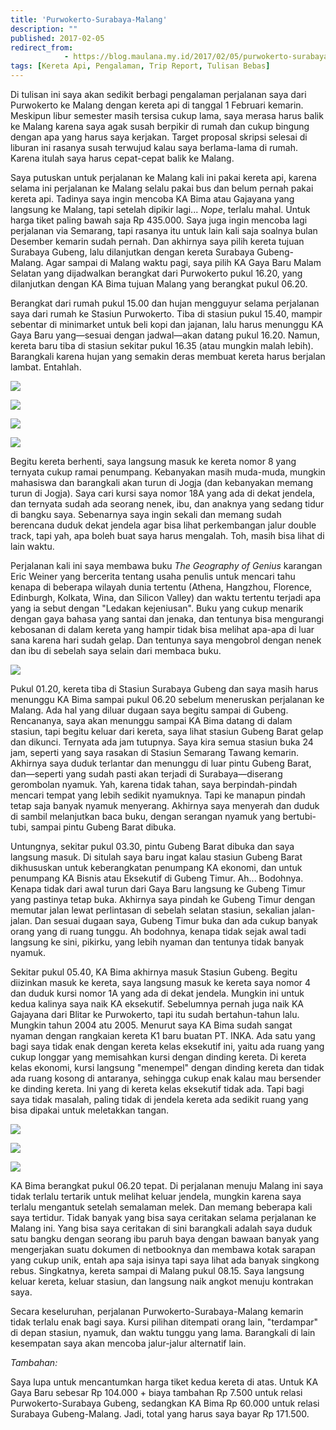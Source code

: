 ```yaml
---
title: 'Purwokerto-Surabaya-Malang'
description: ""
published: 2017-02-05
redirect_from: 
            - https://blog.maulana.my.id/2017/02/05/purwokerto-surabaya-malang/
tags: [Kereta Api, Pengalaman, Trip Report, Tulisan Bebas]
---
```

Di tulisan ini saya akan sedikit berbagi pengalaman perjalanan saya dari Purwokerto ke Malang dengan kereta api di tanggal 1 Februari kemarin. Meskipun libur semester masih tersisa cukup lama, saya merasa harus balik ke Malang karena saya agak susah berpikir di rumah dan cukup bingung dengan apa yang harus saya kerjakan. Target proposal skripsi selesai di liburan ini rasanya susah terwujud kalau saya berlama-lama di rumah. Karena itulah saya harus cepat-cepat balik ke Malang.

Saya putuskan untuk perjalanan ke Malang kali ini pakai kereta api, karena selama ini perjalanan ke Malang selalu pakai bus dan belum pernah pakai kereta api. Tadinya saya ingin mencoba KA Bima atau Gajayana yang langsung ke Malang, tapi setelah dipikir lagi... _Nope_, terlalu mahal. Untuk harga tiket paling bawah saja Rp 435.000. Saya juga ingin mencoba lagi perjalanan via Semarang, tapi rasanya itu untuk lain kali saja soalnya bulan Desember kemarin sudah pernah. Dan akhirnya saya pilih kereta tujuan Surabaya Gubeng, lalu dilanjutkan dengan kereta Surabaya Gubeng-Malang. Agar sampai di Malang waktu pagi, saya pilih KA Gaya Baru Malam Selatan yang dijadwalkan berangkat dari Purwokerto pukul 16.20, yang dilanjutkan dengan KA Bima tujuan Malang yang berangkat pukul 06.20.

Berangkat dari rumah pukul 15.00 dan hujan mengguyur selama perjalanan saya dari rumah ke Stasiun Purwokerto. Tiba di stasiun pukul 15.40, mampir sebentar di minimarket untuk beli kopi dan jajanan, lalu harus menunggu KA Gaya Baru yang—sesuai dengan jadwal—akan datang pukul 16.20. Namun, kereta baru tiba di stasiun sekitar pukul 16.35 (atau mungkin malah lebih). Barangkali karena hujan yang semakin deras membuat kereta harus berjalan lambat. Entahlah.

![](./img/wp-content-uploads-2017-02-DSC_0740.jpg)

![](./img/wp-content-uploads-2017-02-DSC_0733.jpg)

![](./img/wp-content-uploads-2017-02-DSC_0744.jpg)

![](./img/wp-content-uploads-2017-02-DSC_0746.jpg)

Begitu kereta berhenti, saya langsung masuk ke kereta nomor 8 yang ternyata cukup ramai penumpang. Kebanyakan masih muda-muda, mungkin mahasiswa dan barangkali akan turun di Jogja (dan kebanyakan memang turun di Jogja). Saya cari kursi saya nomor 18A yang ada di dekat jendela, dan ternyata sudah ada seorang nenek, ibu, dan anaknya yang sedang tidur di bangku saya. Sebenarnya saya ingin sekali dan memang sudah berencana duduk dekat jendela agar bisa lihat perkembangan jalur double track, tapi yah, apa boleh buat saya harus mengalah. Toh, masih bisa lihat di lain waktu.

Perjalanan kali ini saya membawa buku _The Geography of Genius_ karangan Eric Weiner yang bercerita tentang usaha penulis untuk mencari tahu kenapa di beberapa wilayah dunia tertentu (Athena, Hangzhou, Florence, Edinburgh, Kolkata, Wina, dan Silicon Valley) dan waktu tertentu terjadi apa yang ia sebut dengan "Ledakan kejeniusan". Buku yang cukup menarik dengan gaya bahasa yang santai dan jenaka, dan tentunya bisa mengurangi kebosanan di dalam kereta yang hampir tidak bisa melihat apa-apa di luar sana karena hari sudah gelap. Dan tentunya saya mengobrol dengan nenek dan ibu di sebelah saya selain dari membaca buku.

![](./img/wp-content-uploads-2017-02-DSC_0754.jpg)

Pukul 01.20, kereta tiba di Stasiun Surabaya Gubeng dan saya masih harus menunggu KA Bima sampai pukul 06.20 sebelum meneruskan perjalanan ke Malang. Ada hal yang diluar dugaan saya begitu sampai di Gubeng. Rencananya, saya akan menunggu sampai KA Bima datang di dalam stasiun, tapi begitu keluar dari kereta, saya lihat stasiun Gubeng Barat gelap dan dikunci. Ternyata ada jam tutupnya. Saya kira semua stasiun buka 24 jam, seperti yang saya rasakan di Stasiun Semarang Tawang kemarin. Akhirnya saya duduk terlantar dan menunggu di luar pintu Gubeng Barat, dan—seperti yang sudah pasti akan terjadi di Surabaya—diserang gerombolan nyamuk. Yah, karena tidak tahan, saya berpindah-pindah mencari tempat yang lebih sedikit nyamuknya. Tapi ke manapun pindah tetap saja banyak nyamuk menyerang. Akhirnya saya menyerah dan duduk di sambil melanjutkan baca buku, dengan serangan nyamuk yang bertubi-tubi, sampai pintu Gubeng Barat dibuka.

Untungnya, sekitar pukul 03.30, pintu Gubeng Barat dibuka dan saya langsung masuk. Di situlah saya baru ingat kalau stasiun Gubeng Barat dikhususkan untuk keberangkatan penumpang KA ekonomi, dan untuk penumpang KA Bisnis atau Eksekutif di Gubeng Timur. Ah... Bodohnya. Kenapa tidak dari awal turun dari Gaya Baru langsung ke Gubeng Timur yang pastinya tetap buka. Akhirnya saya pindah ke Gubeng Timur dengan memutar jalan lewat perlintasan di sebelah selatan stasiun, sekalian jalan-jalan. Dan sesuai dugaan saya, Gubeng Timur buka dan ada cukup banyak orang yang di ruang tunggu. Ah bodohnya, kenapa tidak sejak awal tadi langsung ke sini, pikirku, yang lebih nyaman dan tentunya tidak banyak nyamuk.

Sekitar pukul 05.40, KA Bima akhirnya masuk Stasiun Gubeng. Begitu diizinkan masuk ke kereta, saya langsung masuk ke kereta saya nomor 4 dan duduk kursi nomor 1A yang ada di dekat jendela. Mungkin ini untuk kedua kalinya saya naik KA eksekutif. Sebelumnya pernah juga naik KA Gajayana dari Blitar ke Purwokerto, tapi itu sudah bertahun-tahun lalu. Mungkin tahun 2004 atu 2005. Menurut saya KA Bima sudah sangat nyaman dengan rangkaian kereta K1 baru buatan PT. INKA. Ada satu yang bagi saya tidak enak dengan kereta kelas eksekutif ini, yaitu ada ruang yang cukup longgar yang memisahkan kursi dengan dinding kereta. Di kereta kelas ekonomi, kursi langsung "menempel" dengan dinding kereta dan tidak ada ruang kosong di antaranya, sehingga cukup enak kalau mau bersender ke dinding kereta. Ini yang di kereta kelas eksekutif tidak ada. Tapi bagi saya tidak masalah, paling tidak di jendela kereta ada sedikit ruang yang bisa dipakai untuk meletakkan tangan.

![](./img/wp-content-uploads-2017-02-DSC_0747.jpg)

![](./img/wp-content-uploads-2017-02-DSC_0748.jpg)

![](./img/wp-content-uploads-2017-02-DSC_0749.jpg)

KA Bima berangkat pukul 06.20 tepat. Di perjalanan menuju Malang ini saya tidak terlalu tertarik untuk melihat keluar jendela, mungkin karena saya terlalu mengantuk setelah semalaman melek. Dan memang beberapa kali saya tertidur. Tidak banyak yang bisa saya ceritakan selama perjalanan ke Malang ini. Yang bisa saya ceritakan di sini barangkali adalah saya duduk satu bangku dengan seorang ibu paruh baya dengan bawaan banyak yang mengerjakan suatu dokumen di netbooknya dan membawa kotak sarapan yang cukup unik, entah apa saja isinya tapi saya lihat ada banyak singkong rebus. Singkatnya, kereta sampai di Malang pukul 08.15. Saya langsung keluar kereta, keluar stasiun, dan langsung naik angkot menuju kontrakan saya.

Secara keseluruhan, perjalanan Purwokerto-Surabaya-Malang kemarin tidak terlalu enak bagi saya. Kursi pilihan ditempati orang lain, "terdampar" di depan stasiun, nyamuk, dan waktu tunggu yang lama. Barangkali di lain kesempatan saya akan mencoba jalur-jalur alternatif lain.

_Tambahan:_

Saya lupa untuk mencantumkan harga tiket kedua kereta di atas. Untuk KA Gaya Baru sebesar Rp 104.000 + biaya tambahan Rp 7.500 untuk relasi Purwokerto-Surabaya Gubeng, sedangkan KA Bima Rp 60.000 untuk relasi Surabaya Gubeng-Malang. Jadi, total yang harus saya bayar Rp 171.500.
